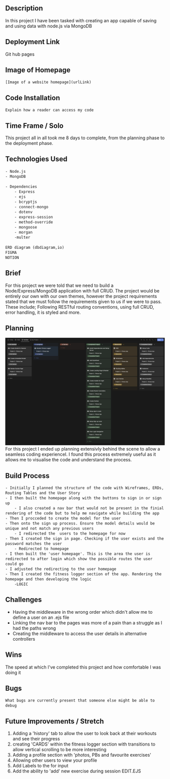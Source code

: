 ## Description
In this project I have been tasked with creating an app capable of saving and using data with node.js via MongoDB 

## Deployment Link
Git hub pages

## Image of Homepage
    [Image of a website homepage](urlLink)

## Code Installation
    Explain how a reader can access my code

## Time Frame / Solo 
This project all in all took me 8 days to complete, from the planning phase to the deployment phase.

## Technologies Used
    - Node.js
    - MongoDB

    - Dependencies
        - Express
        - ejs
        - bcryptjs
        - connect-mongo
        - dotenv
        - express-session
        - method-override
        - mongoose
        - morgan
        -multer
        
    ERD diagram (dbdiagram,io)
    FIGMA
    NOTION


## Brief
For this project we were told that we need to build a Node/Express/MongoDB application with full CRUD.
The project would be entirely our own with our own themes, however the project requirements stated that we must
follow the requirements given to us if we were to pass.
These include; Following RESTful routing conventions, using full CRUD, error handling, it is styled and more. 

## Planning
![A layed out Kanban plan of the project](/public/Images/Notion%20Planning.png)
    For this project I ended up planning extensivly behind the scene to allow a seamless coding experienceI.
    I found this process extremely useful as it allows me to visualise the code and understand the process.

## Build Process
    - Initially I planned the structure of the code with Wireframes, ERDs, Routing Tables and the User Story
    - I then built the homepage along with the buttons to sign in or sign up
        - I also created a nav bar that would not be present in the finial rendering of the code but to help me navigate while building the app
    - Then I procceded to create the model for the user
    - Then onto the sign up process. Ensure the model details would be unique and not match any previous users
        - I redirected the  users to the homepage for now
    - Then I created the sign in page. Checking if the user exists and the password matches the user
        - Redirected to homepage
    - I then built the 'user homepage'. This is the area the user is redirected to after login which show the possible routes the user could go
    - I adjusted the redirecting to the user homepage
    - Then I created the fitness logger section of the app. Rendering the homepage and then developing the logic
        -LOGIC

## Challenges
- Having the middleware in the wrong order which didn't allow me to define a user on an .ejs file
- Linking the nav bar to the pages was more of a pain than a struggle as I had the paths wrong
- Creating the middleware to access the user details in alternative controllers

## Wins
The speed at which I've completed this project and how comfortable I was doing it

## Bugs
    What bugs are currently present that someone else might be able to debug
    
## Future Improvements / Stretch
1. Adding a 'history' tab to allow the user to look back at their workouts and see their progress
2. creating 'CARDS' within the fitness logger section with transitions to allow vertical scrolling to be more interesting
3. Adding a profile section with 'photos, PBs and favourite exercises'
4. Allowing other users to view your profile
5. Add Labels to the for input
6. Add the ability to 'add' new exercise during session EDIT.EJS